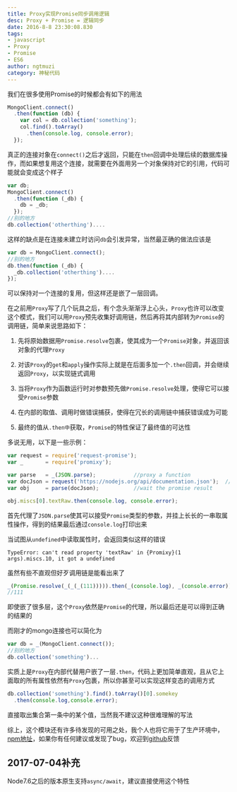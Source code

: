 ```yaml
---
title: Proxy实现Promise同步调用逻辑  
desc: Proxy + Promise = 逻辑同步  
date: 2016-8-8 23:30:08.830
tags: 
- javascript
- Proxy
- Promise
- ES6
author: ngtmuzi  
category: 神秘代码  
---
```


我们在很多使用Promise的时候都会有如下的用法
```javascript
MongoClient.connect()
  .then(function (db) {
    var col = db.collection('something');
    col.find().toArray()
      .then(console.log, console.error);
  });
```

真正的连接对象在`connect()`之后才返回，只能在`then`回调中处理后续的数据库操作，而如果想复用这个连接，就需要在外面用另一个对象保持对它的引用，代码可能就会变成这个样子
```javascript
var db;
MongoClient.connect()
  .then(function (_db) {
    db = _db;
  });
//别的地方
db.collection('otherthing')....
```

这样的缺点是在连接未建立时访问`db`会引发异常，当然最正确的做法应该是
```javascript
var db = MongoClient.connect();
//别的地方
db.then(function (_db) {
  _db.collection('otherthing')....
});
```

可以保持对一个连接的复用，但这样还是嵌了一层回调。


在之前用`Proxy`写了几个玩具之后，有个念头渐渐浮上心头，`Proxy`也许可以改变这个模式，我们可以用`Proxy`预先收集好调用链，然后再将其内部转为`Promise`的调用链，简单来说思路如下：

1. 先将原始数据用`Promise.resolve`包裹，使其成为一个`Promise`对象，并返回该对象的代理`Proxy`

2. 对该`Proxy`的`get`和`apply`操作实际上就是在后面多加一个`.then`回调，并会继续返回`Proxy`，以实现链式调用

3. 当将`Proxy`作为函数运行时对参数预先做`Promise.resolve`处理，使得它可以接受`Promise`参数

4. 在内部的取值、调用时做错误捕获，使得在冗长的调用链中捕获错误成为可能

5. 最终的值从`.then中`获取，`Promise`的特性保证了最终值的可达性



多说无用，以下是一些示例：

```javascript
var request = require('request-promise');
var _       = require('promixy');

var parse   = _(JSON.parse);            //proxy a function
var docJson = request('https://nodejs.org/api/documentation.json');  //a promise 
var obj     = parse(docJson);           //wait the promise result

obj.miscs[0].textRaw.then(console.log, console.error);
```

首先代理了`JSON.parse`使其可以接受`Promise`类型的参数，并挂上长长的一串取属性操作，得到的结果最后通过`console.log`打印出来


当试图从`undefined`中读取属性时，会返回类似这样的错误
```
TypeError: can't read property 'textRaw' in {Promixy}(1 args).miscs.10, it got a undefined
```

虽然有些不直观但好歹调用链是能看出来了
```javascript
_(Promise.resolve(_(_(_(111))))).then(_(console.log), _(console.error));
//111
```

即使嵌了很多层，这个`Proxy`依然是`Promise`的代理，所以最后还是可以得到正确的结果的


而刚才的mongo连接也可以简化为

```javascript
var db = _(MongoClient.connect());
//别的地方
db.collection('something')...
```

实质上是`Proxy`在内部代替用户嵌了一层`.then`，代码上更加简单直观，且从它上面取的所有属性依然有`Proxy`包裹，所以你甚至可以实现这样变态的调用方式

```javascript
db.collection('something').find().toArray()[0].somekey
  .then(console.log,console.error);
```

直接取出集合第一条中的某个值，当然我不建议这种很难理解的写法


综上，这个模块还有许多待发现的可用之处，我个人也将它用于了生产环境中，[npm地址](https://www.npmjs.com/package/promixy)，如果你有任何建议或发现了bug，欢迎到[github](https://github.com/ngtmuzi/promixy)反馈

## 2017-07-04补充

Node7.6之后的版本原生支持`async/await`，建议直接使用这个特性